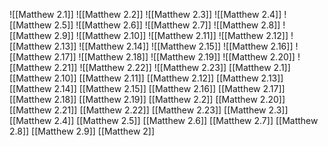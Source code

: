 ![[Matthew 2.1]]
![[Matthew 2.2]]
![[Matthew 2.3]]
![[Matthew 2.4]]
![[Matthew 2.5]]
![[Matthew 2.6]]
![[Matthew 2.7]]
![[Matthew 2.8]]
![[Matthew 2.9]]
![[Matthew 2.10]]
![[Matthew 2.11]]
![[Matthew 2.12]]
![[Matthew 2.13]]
![[Matthew 2.14]]
![[Matthew 2.15]]
![[Matthew 2.16]]
![[Matthew 2.17]]
![[Matthew 2.18]]
![[Matthew 2.19]]
![[Matthew 2.20]]
![[Matthew 2.21]]
![[Matthew 2.22]]
![[Matthew 2.23]]
[[Matthew 2.1]]
[[Matthew 2.10]]
[[Matthew 2.11]]
[[Matthew 2.12]]
[[Matthew 2.13]]
[[Matthew 2.14]]
[[Matthew 2.15]]
[[Matthew 2.16]]
[[Matthew 2.17]]
[[Matthew 2.18]]
[[Matthew 2.19]]
[[Matthew 2.2]]
[[Matthew 2.20]]
[[Matthew 2.21]]
[[Matthew 2.22]]
[[Matthew 2.23]]
[[Matthew 2.3]]
[[Matthew 2.4]]
[[Matthew 2.5]]
[[Matthew 2.6]]
[[Matthew 2.7]]
[[Matthew 2.8]]
[[Matthew 2.9]]
[[Matthew 2]]
